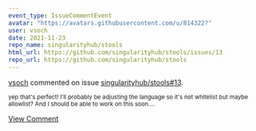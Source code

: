 ```yaml
---
event_type: IssueCommentEvent
avatar: "https://avatars.githubusercontent.com/u/814322?"
user: vsoch
date: 2021-11-23
repo_name: singularityhub/stools
html_url: https://github.com/singularityhub/stools/issues/13
repo_url: https://github.com/singularityhub/stools
---
```


<a href='https://github.com/vsoch' target='_blank'>vsoch</a> commented on issue <a href='https://github.com/singularityhub/stools/issues/13' target='_blank'>singularityhub/stools#13</a>.

<small>yep that's perfect! I'll probably be adjusting the language so it's not whitelist but maybe allowlist? And I should be able to work on this soon....</small>

<a href='https://github.com/singularityhub/stools/issues/13' target='_blank'>View Comment</a>